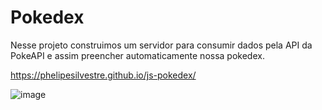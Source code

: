 # Pokedex


Nesse projeto construimos um servidor para consumir dados pela API da PokeAPI e assim preencher automaticamente nossa pokedex.

https://phelipesilvestre.github.io/js-pokedex/

![image](https://github.com/user-attachments/assets/f80f6821-4da7-4d86-919e-0c2b493fd972)
